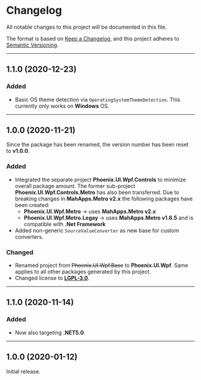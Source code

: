 # Changelog

All notable changes to this project will be documented in this file.

The format is based on [Keep a Changelog](https://keepachangelog.com/en/1.0.0/), and this project adheres to [Semantic Versioning](https://semver.org/spec/v2.0.0.html).
___

## 1.1.0 (2020-12-23)

### Added

- Basic OS theme detection via `OperatingSystemThemeDetection`. This currently only works on **Windows** OS.
___

## 1.0.0 (2020-11-21)

Since the package has been renamed, the version number has been reset to **v1.0.0**.

### Added

- Integrated the separate project **Phoenix.UI.Wpf.Controls**  to minimize overall package amount. The former sub-project **Phoenix.UI.Wpf.Controls.Metro** has also been transferred. Due to breaking changes in **MahApps.Metro v2.x** the following packages have been created:
	- **Phoenix.UI.Wpf.Metro** → uses **MahApps.Metro v2.x**
	- **Phoenix.UI.Wpf.Metro.Legay** → uses **MahApps.Metro v1.6.5** and is compatible with **.Net Framework**
- Added non-generic `SourceValueConverter` as new base for custom converters.

### Changed

- Renamed project from ~~Phoenix.UI.Wpf.Base~~ to **Phoenix.UI.Wpf**. Same applies to all other packages generated by this project.
- Changed license to [**LGPL-3.0**](https://www.gnu.org/licenses/lgpl-3.0.html).
___

## 1.1.0 (2020-11-14)

### Added

- Now also targeting **.NET5.0**.
___

## 1.0.0 (2020-01-12)

Initial release.